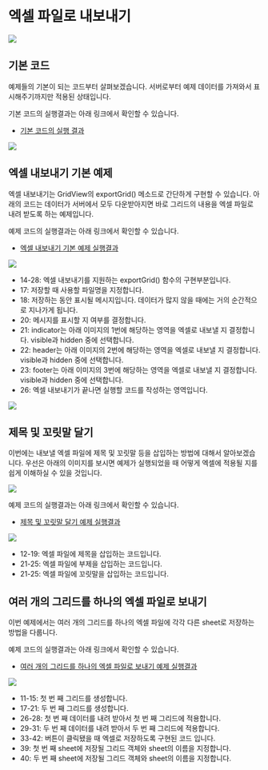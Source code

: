 # 엑셀 파일로 내보내기

[![](./youtube-01.png)](https://youtu.be/erQ_GxX1Jw4)


## 기본 코드

예제들의 기본이 되는 코드부터 살펴보겠습니다.
서버로부터 예제 데이터를 가져와서 표시해주기까지만 적용된 상태입니다.

기본 코드의 실행결과는 아래 링크에서 확인할 수 있습니다.
* [기본 코드의 실행 결과](http://10bun.tv/samples/realgrid2/part-1/12/step-00.html)

![](./code-001.png)


## 엑셀 내보내기 기본 예제

엑셀 내보내기는 GridView의 exportGrid() 메소드로 간단하게 구현할 수 있습니다.
아래의 코드는 데이터가 서버에서 모두 다운받아지면
바로 그리드의 내용을 엑셀 파일로 내려 받도록 하는 예제입니다.

예제 코드의 실행결과는 아래 링크에서 확인할 수 있습니다.
* [엑셀 내보내기 기본 예제 실행결과](http://10bun.tv/samples/realgrid2/part-1/12/step-01.html)

![](./code-002.png)

* 14-28: 엑셀 내보내기를 지원하는 exportGrid() 함수의 구현부분입니다.
* 17: 저장할 때 사용할 파일명을 지정합니다.
* 18: 저장하는 동안 표시될 메시지입니다. 데이터가 많지 않을 때에는 거의 순간적으로 지나가게 됩니다.
* 20: 메시지를 표시할 지 여부를 결정합니다.
* 21: indicator는 아래 이미지의 1번에 해당하는 영역을 엑셀로 내보낼 지 결정합니다. visible과 hidden 중에 선택합니다.
* 22: header는 아래 이미지의 2번에 해당하는 영역을 엑셀로 내보낼 지 결정합니다. visible과 hidden 중에 선택합니다.
* 23: footer는 아래 이미지의 3번에 해당하는 영역을 엑셀로 내보낼 지 결정합니다. visible과 hidden 중에 선택합니다.
* 26: 엑셀 내보내기가 끝나면 실행할 코드를 작성하는 영역입니다.

![](./pic-1.png)


## 제목 및 꼬릿말 달기

이번에는 내보낼 엑셀 파일에 제목 및 꼬릿말 등을 삽입하는 방법에 대해서 알아보겠습니다.
우선은 아래의 이미지를 보시면 예제가 실행되었을 때 어떻게 엑셀에 적용될 지를 쉽게 이해하실 수 있을 것입니다.

![](./pic-2.png)

예제 코드의 실행결과는 아래 링크에서 확인할 수 있습니다.
* [제목 및 꼬릿말 달기 예제 실행결과](http://10bun.tv/samples/realgrid2/part-1/12/step-02.html)

![](./code-003.png)

* 12-19: 엑셀 파일에 제목을 삽입하는 코드입니다.
* 21-25: 엑셀 파일에 부제을 삽입하는 코드입니다.
* 21-25: 엑셀 파일에 꼬릿말을 삽입하는 코드입니다.


## 여러 개의 그리드를 하나의 엑셀 파일로 보내기

이번 예제에서는 여러 개의 그리드를 하나의 엑셀 파일에 각각 다른 sheet로 저장하는 방법을 다룹니다.

예제 코드의 실행결과는 아래 링크에서 확인할 수 있습니다.
* [여러 개의 그리드를 하나의 엑셀 파일로 보내기 예제 실행결과](http://10bun.tv/samples/realgrid2/part-1/12/step-03.html)

![](./code-004.png)

* 11-15: 첫 번 째 그리드를 생성합니다.
* 17-21: 두 번 째 그리드를 생성합니다.
* 26-28: 첫 번 째 데이터를 내려 받아서 첫 번 째 그리드에 적용합니다.
* 29-31: 두 번 째 데이터를 내려 받아서 두 번 째 그리드에 적용합니다.
* 33-42: 버튼이 클릭됐을 때 엑셀로 저장하도록 구현된 코드 입니다.
* 39: 첫 번 째 sheet에 저장될 그리드 객체와 sheet의 이름을 지정합니다.
* 40: 두 번 째 sheet에 저장될 그리드 객체와 sheet의 이름을 지정합니다.
